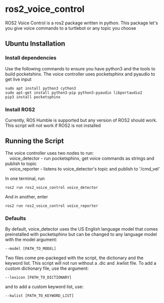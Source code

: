 # ros2_voice_control

ROS2 Voice Control is a ros2 package written in python. This package let's you give voice commands to a turtlebot or any topic you choose

## Ubuntu Installation

### Install dependencies

Use the following commands to ensure you have python3 and the tools to build pocketshinx. The voice controller uses pocketsphinx and pyaudio to get live input
```
sudo apt install python3 cython3
sudo apt-get install python3-pip python3-pyaudio libportaudio2
pip3 install pocketsphinx
```

### Install ROS2

Currently, ROS Humble is supported but any version of ROS2 should work.
This script will not work if ROS2 is not installed

## Running the Script

The voice controller uses two nodes to run:  
&emsp;voice_detector - run pocketsphinx, get voice commands as strings and publish to topic  
&emsp;voice_reporter - listens to voice_detector's topic and publish to '/cmd_vel'  
  
In one terminal, run 
```
ros2 run ros2_voice_control voice_detector
```
And in another, enter
```
ros2 run ros2_voice_control voice_reporter
```

### Defaults

By default, voice_detector uses the US English language model that comes preinstalled with pocketsphinx but can be changed to any language model with the model argument:
```
--model [PATH_TO_MODEL]
```

Two files come pre-packeged with the script, the dictionary and the keyword list. This script will not run without a .dic and .kwlist file.
To add a custom dictionary file, use the argument:
```
--lexicon [PATH_TO_DICTIONARY]
```
and to add a custom keyword list, use:
```
--kwlist [PATH_TO_KEYWORD_LIST]
```
